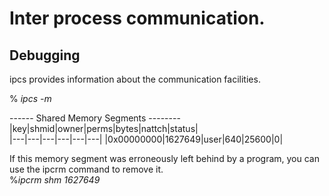 Inter process communication.
============================


## Debugging  

ipcs provides information about the communication facilities.  

% _ipcs -m_


------ Shared Memory Segments --------  
|key|shmid|owner|perms|bytes|nattch|status|  
|---|---|---|---|---|---|
|0x00000000|1627649|user|640|25600|0|  


If this memory segment was erroneously left behind by a program, you can use the ipcrm command to remove it.  
%_ipcrm shm 1627649_

